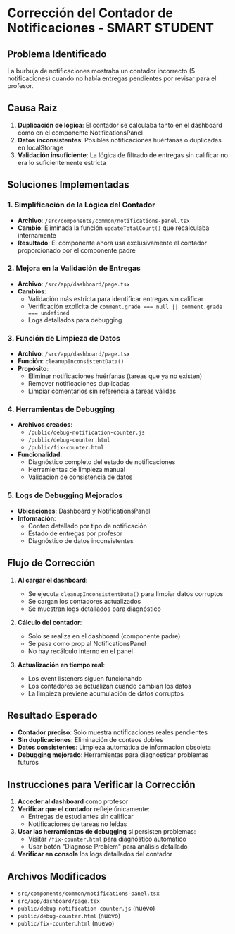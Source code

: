 # Corrección del Contador de Notificaciones - SMART STUDENT

## Problema Identificado
La burbuja de notificaciones mostraba un contador incorrecto (5 notificaciones) cuando no había entregas pendientes por revisar para el profesor.

## Causa Raíz
1. **Duplicación de lógica**: El contador se calculaba tanto en el dashboard como en el componente NotificationsPanel
2. **Datos inconsistentes**: Posibles notificaciones huérfanas o duplicadas en localStorage
3. **Validación insuficiente**: La lógica de filtrado de entregas sin calificar no era lo suficientemente estricta

## Soluciones Implementadas

### 1. Simplificación de la Lógica del Contador
- **Archivo**: `/src/components/common/notifications-panel.tsx`
- **Cambio**: Eliminada la función `updateTotalCount()` que recalculaba internamente
- **Resultado**: El componente ahora usa exclusivamente el contador proporcionado por el componente padre

### 2. Mejora en la Validación de Entregas
- **Archivo**: `/src/app/dashboard/page.tsx`
- **Cambios**:
  - Validación más estricta para identificar entregas sin calificar
  - Verificación explícita de `comment.grade === null || comment.grade === undefined`
  - Logs detallados para debugging

### 3. Función de Limpieza de Datos
- **Archivo**: `/src/app/dashboard/page.tsx`
- **Función**: `cleanupInconsistentData()`
- **Propósito**:
  - Eliminar notificaciones huérfanas (tareas que ya no existen)
  - Remover notificaciones duplicadas
  - Limpiar comentarios sin referencia a tareas válidas

### 4. Herramientas de Debugging
- **Archivos creados**:
  - `/public/debug-notification-counter.js`
  - `/public/debug-counter.html`
  - `/public/fix-counter.html`
- **Funcionalidad**:
  - Diagnóstico completo del estado de notificaciones
  - Herramientas de limpieza manual
  - Validación de consistencia de datos

### 5. Logs de Debugging Mejorados
- **Ubicaciones**: Dashboard y NotificationsPanel
- **Información**: 
  - Conteo detallado por tipo de notificación
  - Estado de entregas por profesor
  - Diagnóstico de datos inconsistentes

## Flujo de Corrección

1. **Al cargar el dashboard**:
   - Se ejecuta `cleanupInconsistentData()` para limpiar datos corruptos
   - Se cargan los contadores actualizados
   - Se muestran logs detallados para diagnóstico

2. **Cálculo del contador**:
   - Solo se realiza en el dashboard (componente padre)
   - Se pasa como prop al NotificationsPanel
   - No hay recálculo interno en el panel

3. **Actualización en tiempo real**:
   - Los event listeners siguen funcionando
   - Los contadores se actualizan cuando cambian los datos
   - La limpieza previene acumulación de datos corruptos

## Resultado Esperado
- **Contador preciso**: Solo muestra notificaciones reales pendientes
- **Sin duplicaciones**: Eliminación de conteos dobles
- **Datos consistentes**: Limpieza automática de información obsoleta
- **Debugging mejorado**: Herramientas para diagnosticar problemas futuros

## Instrucciones para Verificar la Corrección

1. **Acceder al dashboard** como profesor
2. **Verificar que el contador** refleje únicamente:
   - Entregas de estudiantes sin calificar
   - Notificaciones de tareas no leídas
3. **Usar las herramientas de debugging** si persisten problemas:
   - Visitar `/fix-counter.html` para diagnóstico automático
   - Usar botón "Diagnose Problem" para análisis detallado
4. **Verificar en consola** los logs detallados del contador

## Archivos Modificados
- `src/components/common/notifications-panel.tsx`
- `src/app/dashboard/page.tsx`
- `public/debug-notification-counter.js` (nuevo)
- `public/debug-counter.html` (nuevo)
- `public/fix-counter.html` (nuevo)
